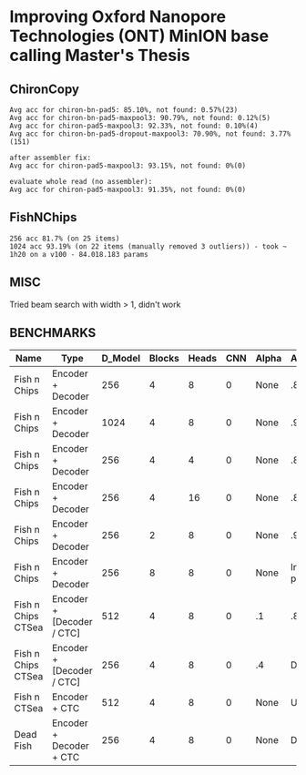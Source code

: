 # Improving Oxford Nanopore Technologies (ONT) MinION base calling Master's Thesis

## ChironCopy

```
Avg acc for chiron-bn-pad5: 85.10%, not found: 0.57%(23)
Avg acc for chiron-bn-pad5-maxpool3: 90.79%, not found: 0.12%(5)
Avg acc for chiron-pad5-maxpool3: 92.33%, not found: 0.10%(4)
Avg acc for chiron-bn-pad5-dropout-maxpool3: 70.90%, not found: 3.77%(151)

after assembler fix:
Avg acc for chiron-pad5-maxpool3: 93.15%, not found: 0%(0)

evaluate whole read (no assembler):
Avg acc for chiron-pad5-maxpool3: 91.35%, not found: 0%(0)
```

## FishNChips

```
256 acc 81.7% (on 25 items)
1024 acc 93.19% (on 22 items (manually removed 3 outliers)) - took ~ 1h20 on a v100 - 84.018.183 params
```

## MISC
Tried beam search with width > 1, didn't work


## BENCHMARKS

| Name               | Type                      | D_Model | Blocks | Heads | CNN | Alpha | Accuracy    | Best ED |
|--------------------|---------------------------|---------|--------|-------|-----|-------|-------------|---------|
| Fish n Chips       | Encoder + Decoder         | 256     | 4      | 8     | 0   | None  | .81         | Unknown |
| Fish n Chips       | Encoder + Decoder         | 1024    | 4      | 8     | 0   | None  | .90         | Unknown |
| Fish n Chips       | Encoder + Decoder         | 256     | 4      | 4     | 0   | None  | .85         | Unknown |
| Fish n Chips       | Encoder + Decoder         | 256     | 4      | 16    | 0   | None  | .887        | Unknown |
| Fish n Chips       | Encoder + Decoder         | 256     | 2      | 8     | 0   | None  | .9074       | Unknown |
| Fish n Chips       | Encoder + Decoder         | 256     | 8      | 8     | 0   | None  | In progress | Unknown |
| Fish n Chips CTSea | Encoder + [Decoder / CTC] | 512     | 4      | 8     | 0   | .1    | .82         | Unknown |
| Fish n Chips CTSea | Encoder + [Decoder / CTC] | 256     | 4      | 8     | 0   | .4    | Disaster    | Unknown |
| Fish n CTSea       | Encoder + CTC             | 512     | 4      | 8     | 0   | None  | Unknown     | 10      |
| Dead Fish          | Encoder + Decoder + CTC   | 256     | 4      | 8     | 0   | None  | Disaster    | Unknown |
